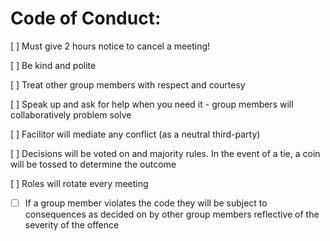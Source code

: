 
# Code of Conduct:

[ ] Must give 2 hours notice to cancel a meeting!

[ ] Be kind and polite 

[ ] Treat other group members with respect and courtesy

[ ] Speak up and ask for help when you need it - group members will collaboratively problem solve 

[ ] Facilitor will mediate any conflict (as a neutral third-party)

[ ] Decisions will be voted on and majority rules. In the event of a tie, a coin will be tossed to determine the outcome 

[ ] Roles will rotate every meeting

-[ ] If a group member violates the code they will be subject to consequences as decided on by other group members reflective of the severity of the offence 

